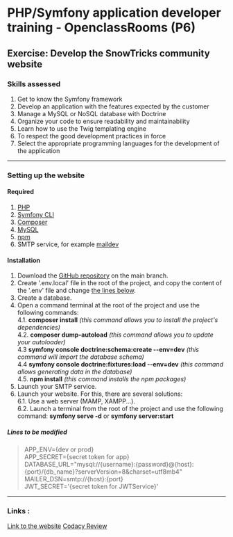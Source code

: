 # PHP/Symfony application developer training - OpenclassRooms (P6)

## Exercise: Develop the SnowTricks community website

### Skills assessed

1. Get to know the Symfony framework
2. Develop an application with the features expected by the customer
3. Manage a MySQL or NoSQL database with Doctrine
4. Organize your code to ensure readability and maintainability
5. Learn how to use the Twig templating engine
6. To respect the good development practices in force
7. Select the appropriate programming languages for the development of the application

---

### Setting up the website

#### Required
1. [PHP](https://www.php.net/downloads.php)
2. [Symfony CLI](https://symfony.com/download)
3. [Composer](https://getcomposer.org/download/)
4. [MySQL](https://www.mysql.com/fr/downloads/)
5. [npm](https://docs.npmjs.com/downloading-and-installing-node-js-and-npm)
6. SMTP service, for example [maildev](https://github.com/maildev/maildev)

#### Installation
1. Download the [GitHub repository](https://github.com/Galuss1/openclassrooms-snowtricks/) on the main branch.
2. Create '.env.local' file in the root of the project, and copy the content of the '.env' file and change [the lines below](#lines-to-be-modified).
3. Create a database.
4. Open a command terminal at the root of the project and use the following commands:\
   4.1. **composer install** *(this command allows you to install the project's dependencies)*\
   4.2. **composer dump-autoload** *(this command allows you to update your autoloader)*\
   4.3  **symfony console doctrine:schema:create --env=dev** *(this command will import the database schema)*\
   4.4  **symfony console doctrine:fixtures:load --env=dev** *(this command allows generating data in the database)*\
   4.5. **npm install** *(this command installs the npm packages)*
5. Launch your SMTP service.
6. Launch your website. For this, there are several solutions:\
   6.1. Use a web server (MAMP, XAMPP...).\
   6.2. Launch a terminal from the root of the project and use the following command: **symfony serve -d** or **symfony server:start**

##### Lines to be modified
> APP_ENV={dev or prod}\
> APP_SECRET={secret token for app}\
> DATABASE_URL="mysql://{username}:{password}@{host}:{port}/{db_name}?serverVersion=8&charset=utf8mb4"\
> MAILER_DSN=smtp://{host}:{port}\
> JWT_SECRET='{secret token for JWTService}'


 ---

### Links :

[Link to the website](https://snowtricks.gael-paquien.fr/)
[Codacy Review](https://app.codacy.com/gh/Galuss1/openclassrooms-snowtricks/dashboard?branch=main)
